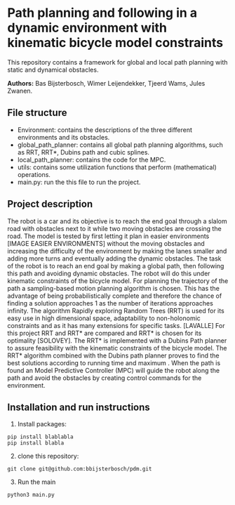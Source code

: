 # Path planning and following in a dynamic environment with kinematic bicycle model constraints

This repository contains a framework for global and local path planning with static and dynamical obstacles.

**Authors:** Bas Bijsterbosch, Wimer Leijendekker, Tjeerd Wams, Jules Zwanen.

## File structure
- Environment: contains the descriptions of the three different environments and its obstacles.	
- global_path_planner: contains all global path planning algorithms, such as RRT, RRT*, Dubins path and cubic splines. 
- local_path_planner: contains the code for the MPC.
- utils: contains some utilization functions that perform (mathematical) operations.
- main.py: run the this file to run  the project.

## Project description
The robot is a car and its objective is to reach the end goal through a slalom road with obstacles next to it while two moving obstacles are crossing the road. The model is tested by first letting it plan in easier environments [IMAGE EASIER ENVIRONMENTS] without the moving obstacles and increasing the difficulty of the environment by making the lanes smaller and adding more turns and eventually adding the dynamic obstacles.
The task of the robot is to reach an end goal by making a global path, then following this path and avoiding dynamic obstacles. The robot will do this under kinematic constraints of the bicycle model. 
For planning the trajectory of the path a sampling-based motion planning algorithm is chosen. This has the advantage of being probabilistically complete and therefore the chance of finding a solution approaches 1 as the number of iterations approaches infinity. The algorithm Rapidly exploring Random Trees (RRT) is used for its easy use in high dimensional space, adaptability to non-holonomic constraints and as it has many extensions for specific tasks. [LAVALLE] For this project RRT and RRT* are compared and RRT* is chosen for its optimality [SOLOVEY]. The RRT* is implemented with a Dubins Path planner to assure feasibility with the kinematic constraints of the bicycle model. The RRT* algorithm combined with the Dubins path planner proves to find the best solutions according to running time and maximum . When the path is found an  Model Predictive Controller (MPC) will guide the robot along the path and avoid the obstacles by creating control commands for the environment.


## Installation and run instructions
1. Install packages:
```
pip install blablabla
pip install blabla
```
2. clone this repository:
```
git clone git@github.com:bbijsterbosch/pdm.git
```
3. Run the main
```
python3 main.py
```
